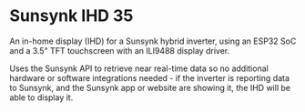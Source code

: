 # Sunsynk IHD 35
An in-home display (IHD) for a Sunsynk hybrid inverter, using an ESP32 SoC and a 3.5" TFT touchscreen with an ILI9488 display driver.

Uses the Sunsynk API to retrieve near real-time data so no additional hardware or software integrations needed - if the inverter is reporting data to Sunsynk, and the Sunsynk app or website are showing it, the IHD will be able to display it.
